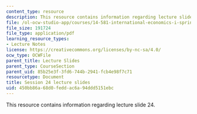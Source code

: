 ```yaml
---
content_type: resource
description: This resource contains information regarding lecture slide 24.
file: /ol-ocw-studio-app/courses/14-581-international-economics-i-spring-2013/450bb86a68d0feddac6a94ddd5151ebc_MIT14_581S13_Lecslides24.pdf
file_size: 191724
file_type: application/pdf
learning_resource_types:
- Lecture Notes
license: https://creativecommons.org/licenses/by-nc-sa/4.0/
ocw_type: OCWFile
parent_title: Lecture Slides
parent_type: CourseSection
parent_uid: 85b25e3f-3fd6-744b-2941-fcb4e98f7c71
resourcetype: Document
title: Session 24 lecture slides
uid: 450bb86a-68d0-fedd-ac6a-94ddd5151ebc
---
```

This resource contains information regarding lecture slide 24.